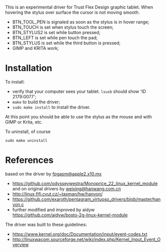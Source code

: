 This is an experimental driver for Trust Flex Design graphic tablet.
When hovering the stylus over surface the cursor is not moving smooth.

  - BTN_TOOL_PEN is signaled as soon as the stylus is in hover range;
  - BTN_TOUCH is set when stylus touch the screen;
  - BTN_STYLUS2 is set while button pressed;
  - BTN_LEFT is set while pen touch the pad;
  - BTN_STYLUS is set while the third button is pressed;
  - GIMP and KRITA work;

Installation
============

To install:
- verify that your computer sees your tablet.  `lsusb` should show 'ID 2179:0077';
- `make` to build the driver;
- `sudo make install` to install the driver.

At this point you should be able to use the stylus as the mouse and with GIMP or Krita, etc.

To uninstall, of course
```
sudo make uninstall
```
References
==========
based on the driver by <fpgasm@apple2.x10.mx>
- https://github.com/odysseywestra/Monoprice_22_linux_kernel_module
and on original drivers by  <weixing@hanwang.com.cn>
- http://linux.fjfi.cvut.cz/~taxman/hw/hanvon/
- https://github.com/exaroth/pentagram_virtuoso_drivers/blob/master/hanvon.c
- further modified and improved by aidyw https://github.com/aidyw/bosto-2g-linux-kernel-module

The driver was built to these guidelines:
- https://www.kernel.org/doc/Documentation/input/event-codes.txt
- http://linuxwacom.sourceforge.net/wiki/index.php/Kernel_Input_Event_Overview


